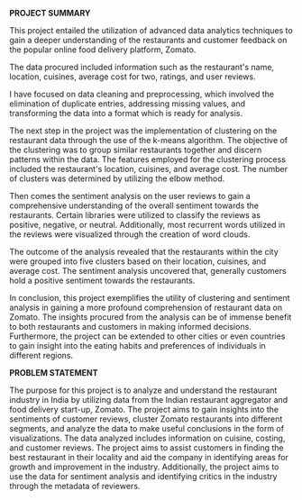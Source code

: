 **PROJECT SUMMARY**


This project entailed the utilization of advanced data analytics techniques to gain a deeper understanding of the restaurants and customer feedback on the popular online food delivery platform, Zomato.

The data procured included information such as the restaurant's name, location, cuisines, average cost for two, ratings, and user reviews.

I have focused on data cleaning and preprocessing, which involved the elimination of duplicate entries, addressing missing values, and transforming the data into a format which is ready for analysis.

The next step in the project was the implementation of clustering on the restaurant data through the use of the k-means algorithm. The objective of the clustering was to group similar restaurants together and discern patterns within the data. The features employed for the clustering process included the restaurant's location, cuisines, and average cost. The number of clusters was determined by utilizing the elbow method.

Then comes the sentiment analysis on the user reviews to gain a comprehensive understanding of the overall sentiment towards the restaurants. Certain libraries were utilized to classify the reviews as positive, negative, or neutral. Additionally, most recurrent words utilized in the reviews were visualized through the creation of word clouds.

The outcome of the analysis revealed that the restaurants within the city were grouped into five clusters based on their location, cuisines, and average cost. The sentiment analysis uncovered that, generally customers hold a positive sentiment towards the restaurants.

In conclusion, this project exemplifies the utility of clustering and sentiment analysis in gaining a more profound comprehension of restaurant data on Zomato. The insights procured from the analysis can be of immense benefit to both restaurants and customers in making informed decisions. Furthermore, the project can be extended to other cities or even countries to gain insight into the eating habits and preferences of individuals in different regions.



**PROBLEM STATEMENT**


The purpose for this project is to analyze and understand the restaurant industry in India by utilizing data from the Indian restaurant aggregator and food delivery start-up, Zomato. The project aims to gain insights into the sentiments of customer reviews, cluster Zomato restaurants into different segments, and analyze the data to make useful conclusions in the form of visualizations. The data analyzed includes information on cuisine, costing, and customer reviews. The project aims to assist customers in finding the best restaurant in their locality and aid the company in identifying areas for growth and improvement in the industry. Additionally, the project aims to use the data for sentiment analysis and identifying critics in the industry through the metadata of reviewers.
